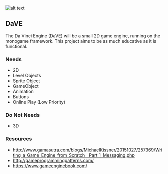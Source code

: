 ![alt text](https://github.com/DamionWhite/DaVE/blob/master/Illustrator/DaVE-Logo-512x195.png "Logo DaVE")

## DaVE
The Da Vinci Engine (DaVE) will be a small 2D game engine, running on the monogame framework. This project aims to be as much educative as it is functional.

### Needs
- 2D
- Level Objects
- Sprite Object
- GameObject
- Animation
- Buttons 
- Online Play (Low Priority)

### Do Not Needs
- 3D


### Resources
- http://www.gamasutra.com/blogs/MichaelKissner/20151027/257369/Writing_a_Game_Engine_from_Scratch__Part_1_Messaging.php
- http://gameprogrammingpatterns.com/
- https://www.gameenginebook.com/